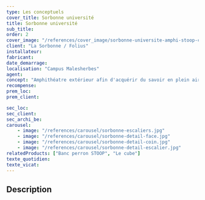 ```yaml
---
type: Les conceptuels
cover_title: Sorbonne université
title: Sorbonne université
sub_title:
order: 2
cover_image: "/references/cover_image/sorbonne-universite-amphi-stoop-cube.jpg"
client: "La Sorbonne / Folius"
installateur:
fabricant:
date_demarrage:
localisation: "Campus Malesherbes"
agent:
concept: "Amphithéatre extérieur afin d'acquérir du savoir en plein air"
recompense:
prem_loc:
prem_client:

sec_loc:
sec_client:
sec_archi_be:
carousel:
    - image: "/references/carousel/sorbonne-escaliers.jpg"
    - image: "/references/carousel/sorbonne-detail-face.jpg"
    - image: "/references/carousel/sorbonne-detail-coin.jpg"
    - image: "/references/carousel/sorbonne-detail-escalier.jpg"
relatedProducts: ["Banc perron STOOP", "Le cube"]
texte_quotidien:
texte_vicat:
---
```


## Description
